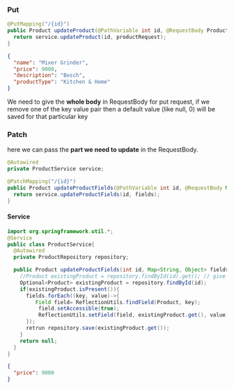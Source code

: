 ### Put
```java
@PutMapping("/{id}")
public Product updateProduct(@PathVariable int id, @RequestBody Product productRequest){
  return service.updateProduct(id, productRequest);
}
```
```json
{
  "name": "Mixer Grinder",
  "price": 9000,
  "description": "Bosch",
  "productType": "Kitchen & Home"
}
```
We need to give the **whole body** in RequestBody for put request, if we remove one of the key value pair then a default value (like null, 0) will be saved for that particular key
### Patch
here we can pass the **part we need to update** in the RequestBody.
```java
@Autowired
private ProductService service;

@PatchMapping("/{id}")
public Product updateProductFields(@PathVariable int id, @RequestBody Map<String, Object> fields){
  return service.updateProductFields(id, fields);
}
```
#### Service
```java
import org.springframework.util.*;
@Service
public class ProductService{
  @Autowired
  private ProductRepository repository;

  public Product updateProductFields(int id, Map<String, Object> fields){
    //Product existingProduct = repository.findById(id).get(); // give the existing data
    Optional<Product> existingProduct = repository.findById(id);
    if(existingProduct.isPresent()){
      fields.forEach((key, value)->{
         Field field= ReflectionUtils.findField(Product, key);
          field.setAccessible(true);
          ReflectionUtils.setField(field, existingProduct.get(), value);
      });
      retrun repository.save(existingProduct.get());
    }
    return null; 
  }
}

```

```json
{
  "price": 9000
}
```
